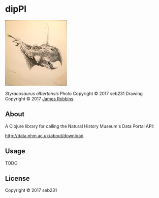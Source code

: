 # dipPI

![Styracosaurus](images/IMG_4496-2.JPG)

_Styracosaurus albertensis_
Photo Copyright © 2017 seb231
Drawing Copyright © 2017 [James Robbins](http://www.jr-illustration.co.uk/)

## About

A Clojure library for calling the Natural History Museum's Data Portal API:

http://data.nhm.ac.uk/about/download

## Usage

TODO

## License

Copyright © 2017 seb231

